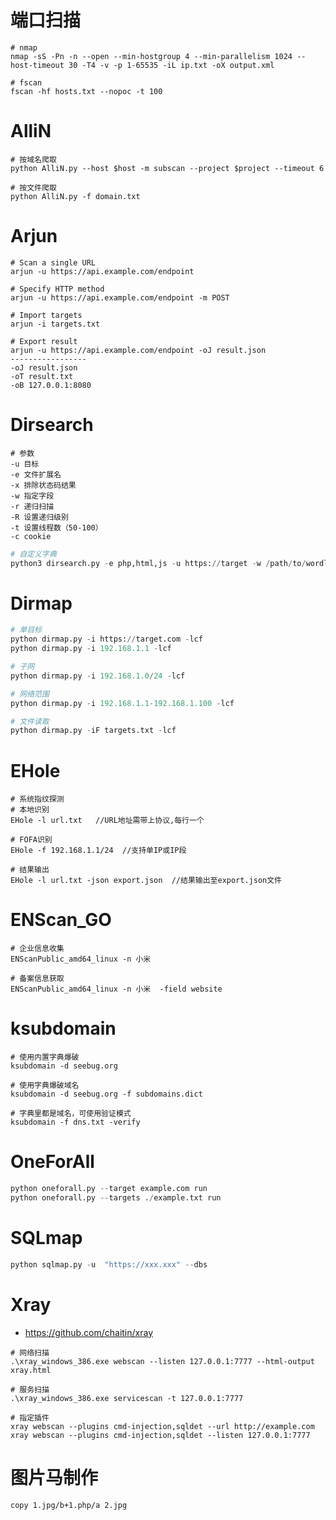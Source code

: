 # 端口扫描

```
# nmap
nmap -sS -Pn -n --open --min-hostgroup 4 --min-parallelism 1024 --host-timeout 30 -T4 -v -p 1-65535 -iL ip.txt -oX output.xml
```

```
# fscan
fscan -hf hosts.txt --nopoc -t 100
```

# AlliN

```# Arjun
# 按域名爬取
python AlliN.py --host $host -m subscan --project $project --timeout 6

# 按文件爬取
python AlliN.py -f domain.txt
```

# Arjun

```SHELL
# Scan a single URL
arjun -u https://api.example.com/endpoint

# Specify HTTP method
arjun -u https://api.example.com/endpoint -m POST

# Import targets
arjun -i targets.txt

# Export result
arjun -u https://api.example.com/endpoint -oJ result.json
-----------------
-oJ result.json
-oT result.txt
-oB 127.0.0.1:8080
```

# Dirsearch

```
# 参数
-u 目标
-e 文件扩展名
-x 排除状态码结果
-w 指定字段
-r 递归扫描
-R 设置递归级别
-t 设置线程数（50-100）
-c cookie
```

```python
# 自定义字典
python3 dirsearch.py -e php,html,js -u https://target -w /path/to/wordlist
```

# Dirmap

```python
# 单目标
python dirmap.py -i https://target.com -lcf
python dirmap.py -i 192.168.1.1 -lcf

# 子网
python dirmap.py -i 192.168.1.0/24 -lcf

# 网络范围
python dirmap.py -i 192.168.1.1-192.168.1.100 -lcf

# 文件读取
python dirmap.py -iF targets.txt -lcf
```

# EHole

```shell
# 系统指纹探测
# 本地识别
EHole -l url.txt   //URL地址需带上协议,每行一个

# FOFA识别
EHole -f 192.168.1.1/24  //支持单IP或IP段

# 结果输出
EHole -l url.txt -json export.json  //结果输出至export.json文件
```

# ENScan_GO

```SHELL
# 企业信息收集
ENScanPublic_amd64_linux -n 小米

# 备案信息获取
ENScanPublic_amd64_linux -n 小米  -field website
```

# ksubdomain

```shell
# 使用内置字典爆破
ksubdomain -d seebug.org

# 使用字典爆破域名
ksubdomain -d seebug.org -f subdomains.dict

# 字典里都是域名，可使用验证模式
ksubdomain -f dns.txt -verify
```

# OneForAll

```python
python oneforall.py --target example.com run
python oneforall.py --targets ./example.txt run
```

# SQLmap

```python
python sqlmap.py -u  "https://xxx.xxx" --dbs
```

# Xray

- https://github.com/chaitin/xray

```shell
# 网络扫描
.\xray_windows_386.exe webscan --listen 127.0.0.1:7777 --html-output xray.html

# 服务扫描
.\xray_windows_386.exe servicescan -t 127.0.0.1:7777

# 指定插件
xray webscan --plugins cmd-injection,sqldet --url http://example.com
xray webscan --plugins cmd-injection,sqldet --listen 127.0.0.1:7777
```

# 图片马制作

```
copy 1.jpg/b+1.php/a 2.jpg
```
